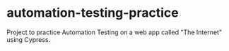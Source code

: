 # automation-testing-practice
Project to practice Automation Testing on a web app called "The Internet" using Cypress.
